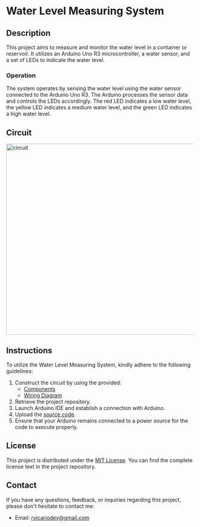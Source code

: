 # Water Level Measuring System

## Description

This project aims to measure and monitor the water level in a container or reservoir. It utilizes an Arduino Uno R3 microcontroller, a water sensor, and a set of LEDs to indicate the water level.

### Operation

The system operates by sensing the water level using the water sensor connected to the Arduino Uno R3. The Arduino processes the sensor data and controls the LEDs accordingly. The red LED indicates a low water level, the yellow LED indicates a medium water level, and the green LED indicates a high water level.

## Circuit

<img width="512" alt="circuit" src="https://github.com/roberrevil/Arduino-Water-Level-Measuring-System/assets/119845903/91b250ff-7990-4800-bad3-25b59325c60d">

## Instructions

To utilize the Water Level Measuring System, kindly adhere to the following guidelines:

1. Construct the circuit by using the provided:
   - [Components](components.csv)
   - [Wiring Diagram](wiring_diagram.jpg)
2. Retrieve the project repository.
3. Launch Arduino IDE and establish a connection with Arduino.
4. Upload the [source code](src/WaterLevelMeasuringSystem.cpp).
5. Ensure that your Arduino remains connected to a power source for the code to execute properly.

## License

This project is distributed under the [MIT License](https://opensource.org/licenses/MIT). You can find the complete license text in the project repository.

## Contact

If you have any questions, feedback, or inquiries regarding this project, please don't hesitate to contact me:

- Email: [rvicariodev@gmail.com](mailto:rvicariodev@gmail.com)

